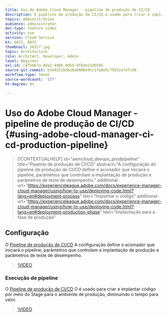 ```yaml
---
title: Uso do Adobe Cloud Manager - pipeline de produção de CI/CD
description: O pipeline de produção de CI/CD é usado para criar e implantar o código por meio do Stage para o ambiente de produção, diminuindo o tempo para o valor. A configuração do pipeline de produção de CI/CD define o acionador que iniciará o pipeline, parâmetros que controlam a implantação de produção e parâmetros de teste de desempenho.
topics: Administration
audience: administrator
doc-type: feature video
activity: use
version: Cloud Service
kt: 6872, 6875
thumbnail: 26317.jpg
topic: Architecture
role: Architect, Developer, Admin
level: Beginner
exl-id: c4f5667a-0da2-490b-9d55-9fbde21db595
source-git-commit: b3e9251bdb18a008be95c1fa9e5c79252a74fc98
workflow-type: tm+mt
source-wordcount: '177'
ht-degree: 9%

---
```


# Uso do Adobe Cloud Manager - pipeline de produção de CI/CD {#using-adobe-cloud-manager-ci-cd-production-pipeline}

>[!CONTEXTUALHELP]
>id="aemcloud_devops_prodpipeline"
>title="Pipeline de produção de CI/CD"
>abstract="A configuração do pipeline de produção de CI/CD define o acionador que iniciará o pipeline, parâmetros que controlam a implantação de produção e parâmetros de teste de desempenho."
>additional-url="https://experienceleague.adobe.com/docs/experience-manager-cloud-manager/using/how-to-use/deploying-code.html?lang=en#deployment-process" text="Implantar o código"
>additional-url="https://experienceleague.adobe.com/docs/experience-manager-cloud-manager/using/how-to-use/deploying-code.html?lang=en#deployment-production-phase" text="Implantação para a fase de produção"

## Configuração

O [Pipeline de produção de CI/CD](https://experienceleague.adobe.com/docs/experience-manager-cloud-manager/using/how-to-use/configuring-pipeline.html) A configuração define o acionador que iniciará o pipeline, parâmetros que controlam a implantação de produção e parâmetros de teste de desempenho.

>[!VIDEO](https://video.tv.adobe.com/v/26314?quality=12&learn=on)

### Execução de pipeline

O [Pipeline de produção de CI/CD](https://experienceleague.adobe.com/docs/experience-manager-cloud-manager/using/how-to-use/deploying-code.html?lang=pt-BR) O é usado para criar e implantar código por meio do Stage para o ambiente de produção, diminuindo o tempo para valor.

>[!VIDEO](https://video.tv.adobe.com/v/26317?quality=12&learn=on)
